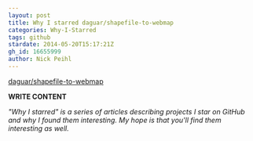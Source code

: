 ```yaml
---
layout: post
title: Why I starred daguar/shapefile-to-webmap
categories: Why-I-Starred
tags: github
stardate: 2014-05-20T15:17:21Z
gh_id: 16655999
author: Nick Peihl
---
```


[daguar/shapefile-to-webmap](star.repo.html_url)

**WRITE CONTENT**

*"Why I starred" is a series of articles describing projects I star on GitHub and why I found them interesting. My hope is that you'll find them interesting as well.*

